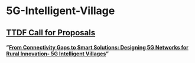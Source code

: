 # 5G-Intelligent-Village

## [TTDF Call for Proposals](https://ttdf.usof.gov.in/)

#### ”[From Connectivity Gaps to Smart Solutions: Designing 5G Networks for Rural Innovation- 5G Intelligent Villages](https://ttdf.usof.gov.in/users/intelligentvillage)”
